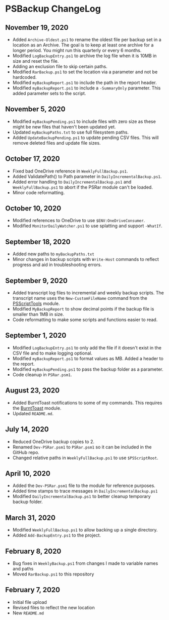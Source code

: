 # PSBackup ChangeLog

## November 19, 2020

+ Added `Archive-Oldest.ps1` to rename the oldest file per backup set in a location as an Archive. The goal is to keep at least one archive for a longer period. You might run this quarterly or every 6 months.
+ Modified `LogBackupEntry.ps1` to archive the log file when it is 10MB in size and reset the file.
+ Adding an exclusion file to skip certain paths.
+ Modified `RarBackup.ps1` to set the location via a parameter and not be hardcoded.
+ Modified `myBackupReport.ps1` to include the path in the report header.
+ Modified `myBackupReport.ps1` to include a `-SummaryOnly` parameter. This added parameter sets to the script.

## November 5, 2020

+ Modified `myBackupPending.ps1` to include files with zero size as these might be new files that haven't been updated yet.
+ Updated `myBackupPaths.txt` to use full filesystem paths.
+ Added `UpdateBackupPending.ps1` to update pending CSV files. This will remove deleted files and update file sizes.

## October 17, 2020

+ Fixed bad OneDrive reference in `WeeklyFullBackup.ps1`.
+ Added ValidatePath() to Path parameter in `DailyIncrementalBackup.ps1`.
+ Added error handling to `DailyIncrementalBackup.ps1` and `WeeklyFullBackup.ps1` to abort if the PSRar module can't be loaded.
+ Minor code reformatting.

## October 10, 2020

+ Modified references to OneDrive to use `$ENV:OneDriveConsumer`.
+ Modified `MonitorDailyWatcher.ps1` to use splatting and support `-WhatIf`.

## September 18, 2020

+ Added new paths to `myBackupPaths.txt`
+ Minor changes in backup scripts with `Write-Host` commands to reflect progress and aid in troubleshooting errors.

## September 9, 2020

+ Added transcript log files to incremental and weekly backup scripts. The transcript name uses the `New-CustomFileName` command from the [PSScriptTools](https://github.com/jdhitsolutions/PSScriptTools) module.
+ Modified `MyBackupReport` to show decimal points if the backup file is smaller than 1MB in size.
+ Code reformatting to make some scripts and functions easier to read.

## September 1, 2020

+ Modified `LogBackupEntry.ps1` to only add the file if it doesn't exist in the CSV file and to make logging optional.
+ Modified `myBackupReport.ps1` to format values as MB. Added a header to the report.
+ Modified `myBackupPending.ps1` to pass the backup folder as a parameter.
+ Code cleanup in `PSRar.psm1`.

## August 23, 2020

+ Added BurntToast notifications to some of my commands. This requires the [BurntToast](https://github.com/Windos/BurntToast) module.
+ Updated `README.md`.

## July 14, 2020

+ Reduced OneDrive backup copies to 2.
+ Renamed `Dev-PSRar.psm1` to `PSRar.psm1` so it can be included in the GitHub repo.
+ Changed relative paths in `WeeklyFullBackup.ps1` to use `$PSScriptRoot`.

## April 10, 2020

+ Added the `Dev-PSRar.psm1` file to the module for reference purposes.
+ Added time stamps to trace messages in `DailyIncrementalBackup.ps1`
+ Modified `DailyIncrementalBackup.ps1` to better cleanup temporary backup folder.

## March 31, 2020

+ Modified `WeeklyFullBackup.ps1` to allow backing up a single directory.
+ Added `Add-BackupEntry.ps1` to the project.

## February 8, 2020

+ Bug fixes in `WeeklyBackup.ps1` from changes I made to variable names and paths
+ Moved `RarBackup.ps1` to this repository

## February 7, 2020

+ Initial file upload
+ Revised files to reflect the new location
+ New `README.md`
